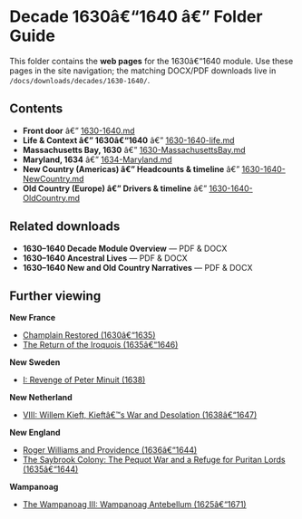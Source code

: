 ﻿# Decade 1630â€“1640 â€” Folder Guide

This folder contains the **web pages** for the 1630â€“1640 module. Use these pages in the site navigation; the matching DOCX/PDF downloads live in  
`/docs/downloads/decades/1630-1640/`.

## Contents
- **Front door** â€” [1630-1640.md](1630-1640.md)  
- **Life & Context â€” 1630â€“1640** â€” [1630-1640-life.md](1630-1640-life.md)  
- **Massachusetts Bay, 1630** â€” [1630-MassachusettsBay.md](1630-MassachusettsBay.md)  
- **Maryland, 1634** â€” [1634-Maryland.md](1634-Maryland.md)  
- **New Country (Americas) â€” Headcounts & timeline** â€” [1630-1640-NewCountry.md](1630-1640-NewCountry.md)  
- **Old Country (Europe) â€” Drivers & timeline** â€” [1630-1640-OldCountry.md](1630-1640-OldCountry.md)

## Related downloads
- **1630–1640 Decade Module Overview** — PDF & DOCX  
- **1630–1640 Ancestral Lives** — PDF & DOCX  
- **1630–1640 New and Old Country Narratives** — PDF & DOCX  


## Further viewing
**New France**
- [Champlain Restored (1630â€“1635)](https://www.youtube.com/watch?v=SRE0JnfDBDU)
- [The Return of the Iroquois (1635â€“1646)](https://www.youtube.com/watch?v=Rayn1RbNX4I)

**New Sweden**
- [I: Revenge of Peter Minuit (1638)](https://www.youtube.com/watch?v=jgVObVwrM4U)

**New Netherland**
- [VIII: Willem Kieft, Kieftâ€™s War and Desolation (1638â€“1647)](https://www.youtube.com/watch?v=_eBqxp_EEvU)

**New England**
- [Roger Williams and Providence (1636â€“1644)](https://www.youtube.com/watch?v=fDRJTnQKFzU)
- [The Saybrook Colony: The Pequot War and a Refuge for Puritan Lords (1635â€“1644)](https://www.youtube.com/watch?v=9l0PlNGDFZM)

**Wampanoag**
- [The Wampanoag III: Wampanoag Antebellum (1625â€“1671)](https://www.youtube.com/watch?v=NWTqNMCCF74)


